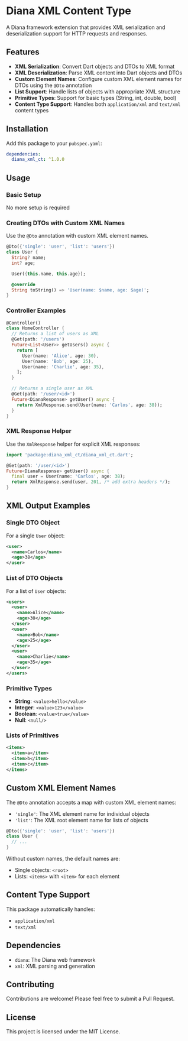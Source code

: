 # Diana XML Content Type

A Diana framework extension that provides XML serialization and deserialization support for HTTP requests and responses.

## Features

- **XML Serialization**: Convert Dart objects and DTOs to XML format
- **XML Deserialization**: Parse XML content into Dart objects and DTOs
- **Custom Element Names**: Configure custom XML element names for DTOs using the `@Dto` annotation
- **List Support**: Handle lists of objects with appropriate XML structure
- **Primitive Types**: Support for basic types (String, int, double, bool)
- **Content Type Support**: Handles both `application/xml` and `text/xml` content types

## Installation

Add this package to your `pubspec.yaml`:

```yaml
dependencies:
  diana_xml_ct: ^1.0.0
```

## Usage

### Basic Setup

No more setup is required

### Creating DTOs with Custom XML Names

Use the `@Dto` annotation with custom XML element names.

```dart
@Dto({'single': 'user', 'list': 'users'})
class User {
  String? name;
  int? age;

  User({this.name, this.age});

  @override
  String toString() => 'User(name: $name, age: $age)';
}
```

### Controller Examples

```dart
@Controller()
class HomeController {
  // Returns a list of users as XML
  @Get(path: '/users')
  Future<List<User>> getUsers() async {
    return [
      User(name: 'Alice', age: 30),
      User(name: 'Bob', age: 25),
      User(name: 'Charlie', age: 35),
    ];
  }

  // Returns a single user as XML
  @Get(path: '/user/<id>')
  Future<DianaResponse> getUser() async {
    return XmlResponse.send(User(name: 'Carlos', age: 38));
  }
}
```

### XML Response Helper

Use the `XmlResponse` helper for explicit XML responses:

```dart
import 'package:diana_xml_ct/diana_xml_ct.dart';

@Get(path: '/user/<id>')
Future<DianaResponse> getUser() async {
  final user = User(name: 'Carlos', age: 38);
  return XmlResponse.send(user, 201, /* add extra headers */);
}
```

## XML Output Examples

### Single DTO Object

For a single `User` object:

```xml
<user>
  <name>Carlos</name>
  <age>38</age>
</user>
```

### List of DTO Objects

For a list of `User` objects:

```xml
<users>
  <user>
    <name>Alice</name>
    <age>30</age>
  </user>
  <user>
    <name>Bob</name>
    <age>25</age>
  </user>
  <user>
    <name>Charlie</name>
    <age>35</age>
  </user>
</users>
```

### Primitive Types

- **String**: `<value>hello</value>`
- **Integer**: `<value>123</value>`
- **Boolean**: `<value>true</value>`
- **Null**: `<null/>`

### Lists of Primitives

```xml
<items>
  <item>a</item>
  <item>b</item>
  <item>c</item>
</items>
```

## Custom XML Element Names

The `@Dto` annotation accepts a map with custom XML element names:

- `'single'`: The XML element name for individual objects
- `'list'`: The XML root element name for lists of objects

```dart
@Dto({'single': 'user', 'list': 'users'})
class User {
  // ...
}
```

Without custom names, the default names are:
- Single objects: `<root>`
- Lists: `<items>` with `<item>` for each element

## Content Type Support

This package automatically handles:
- `application/xml`
- `text/xml`

## Dependencies

- `diana`: The Diana web framework
- `xml`: XML parsing and generation

## Contributing

Contributions are welcome! Please feel free to submit a Pull Request.

## License

This project is licensed under the MIT License.